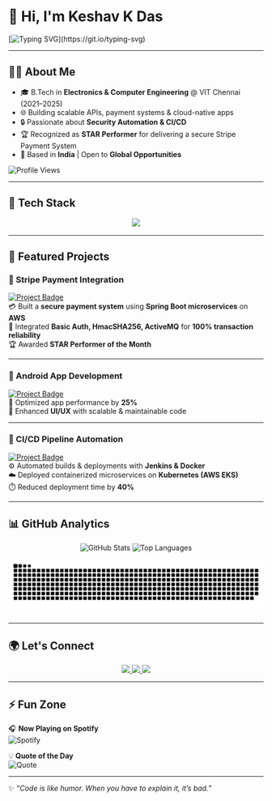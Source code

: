 # 👋 Hi, I'm Keshav K Das  

[![Typing SVG](https://readme-typing-svg.demolab.com?font=Fira+Code&pause=1000&color=00C3FF&width=600&lines=Backend+Engineer;Spring+Boot+%7C+AWS+%7C+Microservices;CI%2FCD+%7C+Cloud+Security;Always+Learning+%26+Building!)](https://git.io/typing-svg)

---

## 🧑‍💻 About Me  
- 🎓 B.Tech in **Electronics & Computer Engineering** @ VIT Chennai (2021–2025)  
- 🌐 Building scalable APIs, payment systems & cloud-native apps  
- 🔒 Passionate about **Security Automation & CI/CD**  
- 🏆 Recognized as **STAR Performer** for delivering a secure Stripe Payment System  
- 📍 Based in **India** | Open to **Global Opportunities**  

![Profile Views](https://komarev.com/ghpvc/?username=keshavkdas&color=blue&style=flat)

---

## 🚀 Tech Stack  

<p align="center">
  <img src="https://skillicons.dev/icons?i=java,spring,python,aws,docker,kubernetes,jenkins,mysql,git,postman,terraform,androidstudio" />
</p>

---

## 📌 Featured Projects  

### 🔹 Stripe Payment Integration  
[![Project Badge](https://img.shields.io/badge/SpringBoot-PaymentSystem-green?style=for-the-badge&logo=spring)](https://github.com/your-repo)  
💳 Built a **secure payment system** using **Spring Boot microservices** on **AWS**  
🔐 Integrated **Basic Auth, HmacSHA256, ActiveMQ** for **100% transaction reliability**  
🏆 Awarded **STAR Performer of the Month**  

---

### 🔹 Android App Development  
[![Project Badge](https://img.shields.io/badge/AndroidStudio-MobileApp-blue?style=for-the-badge&logo=android)](https://github.com/your-repo)  
📱 Optimized app performance by **25%**  
🎨 Enhanced **UI/UX** with scalable & maintainable code  

---

### 🔹 CI/CD Pipeline Automation  
[![Project Badge](https://img.shields.io/badge/DevOps-CICD-orange?style=for-the-badge&logo=jenkins)](https://github.com/your-repo)  
⚙️ Automated builds & deployments with **Jenkins & Docker**  
☁️ Deployed containerized microservices on **Kubernetes (AWS EKS)**  
⏱️ Reduced deployment time by **40%**  

---

## 📊 GitHub Analytics  

<p align="center">
  <img src="https://github-readme-stats.vercel.app/api?username=keshavkdas&show_icons=true&theme=radical" alt="GitHub Stats" height="180" />
  <img src="https://github-readme-stats.vercel.app/api/top-langs/?username=keshavkdas&layout=compact&theme=radical" alt="Top Languages" height="180" />
</p>

<p align="center">
  <img src="https://github.com/Platane/snk/raw/output/github-contribution-grid-snake.svg" alt="Snake animation" />
</p>

---

## 🌍 Let's Connect  

<p align="center">
  <a href="https://www.linkedin.com/in/keshav-k-das-63587921b">
    <img src="https://img.shields.io/badge/LinkedIn-blue?style=for-the-badge&logo=linkedin&logoColor=white" />
  </a>
  <a href="https://github.com/keshavkdas">
    <img src="https://img.shields.io/badge/GitHub-000?style=for-the-badge&logo=github&logoColor=white" />
  </a>
  <a href="mailto:keshavkdas23@gmail.com">
    <img src="https://img.shields.io/badge/Email-D14836?style=for-the-badge&logo=gmail&logoColor=white" />
  </a>
</p>

---

## ⚡ Fun Zone  

🎧 **Now Playing on Spotify**  
![Spotify](https://novatorem.vercel.app/api/spotify)  

💡 **Quote of the Day**  
![Quote](https://quotes-github-readme.vercel.app/api?type=horizontal&theme=dark)  

---

✨ _“Code is like humor. When you have to explain it, it’s bad.”_  
